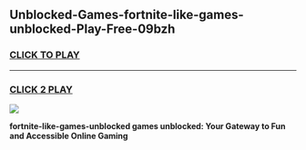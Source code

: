 
## Unblocked-Games-fortnite-like-games-unblocked-Play-Free-09bzh
<h3>
<a href="https://premium76.site?title=fortnite-like-games-unblocked&ref=20A">CLICK TO PLAY</a></h3>
<hr>

<h3>
<a href="https://premium76.site?title=fortnite-like-games-unblocked&ref=20A">CLICK 2 PLAY</a>
  
</h3>

<a href="https://premium76.site?title=fortnite-like-games-unblocked&ref=20A"><img src="https://clearcache.store/games.png"></a>


**fortnite-like-games-unblocked games unblocked: Your Gateway to Fun and Accessible Online Gaming**
